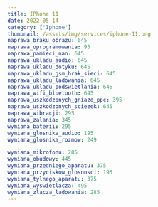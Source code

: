 ```yaml
---
title: IPhone 11
date: 2022-05-14
category: ['Iphone']
thumbnail: /assets/img/services/iphone-11.png
naprawa_braku_obrazu: 645
naprawa_oprogramowania: 95
naprawa_pamieci_nan: 645
naprawa_ukladu_audio: 645
naprawa_ukladu_dotyku: 645
naprawa_ukladu_gsm_brak_sieci: 645
naprawa_ukladu_ladowania: 645
naprawa_ukladu_podswietlania: 645
naprawa_wifi_bluetooth: 645
naprawa_uszkodzonych_gniazd_ppc: 395
naprawa_uszkodzonych_sciezek: 645
naprawa_wibracji: 295
naprawa_zalania: 345
wymiana_baterii: 295
wymiana_glosnika_audio: 195
wymiana_glosnika_rozmow: 249

wymiana_mikrofonu: 285
wymiana_obudowy: 445
wymiana_przedniego_aparatu: 375
wymiana_przyciskow_glosnosci: 195
wymiana_tylnego_aparatu: 375
wymiana_wyswietlacza: 495
wymiana_zlacza_ladowania: 285 
---
```


